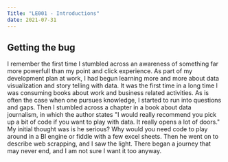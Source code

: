 ```yaml
---
Title: "LE001 - Introductions"
date: 2021-07-31
---
```


## Getting the bug
I remember the first time I stumbled across an awareness of something far more powerfull than my point and click experience.  As part of my development plan at work, I had begun learning more and more about data visualization and story telling with data.  It was the first time in a long time I was consuming books about work and business related activities. As is often the case when one pursues knowledge, I started to run into questions and gaps.  Then I stumbled across a chapter in a book about data journalism, in which the author states "I would really recommend you pick up a bit of code if you want to play with data.  It really opens a lot of doors."  My initial thought was is he serious? Why would you need code to play around in a BI engine or fiddle with a few excel sheets.  Then he went on to describe web scrapping, and I saw the light.  There began a journey that may never end, and I am not sure I want it too anyway.
